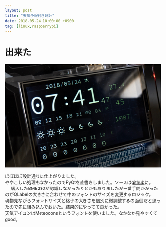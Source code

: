 ```yaml
---
layout: post
title: "天気予報付き時計"
date: 2018-05-24 10:00:00 +0900
tag: [linux,raspberrypi]
---
```


# 出来た
![img](/assets/photos/20180524-APC_0426.jpg)

ほぼほぼ設計通りに仕上がりました。  
ややこしい処理もなかったのでPyQtを直書きしました。ソースは[github](https://github.com/marksard/ClockWithWeatherForecast)に。 　
購入したBME280が認識しなかったりとかもありましたが一番手間かかったのがQLabelの大きさに合わせて中のフォントのサイズを変更するロジック。  
現物見ながらフォントサイズと格子の大きさを個別に微調整するの面倒だと思ったので先に組み込んでおいた。結果的にやってて良かった。  
天気アイコンはMeteoconsというフォントを使いました。なかなか見やすくてgood。
